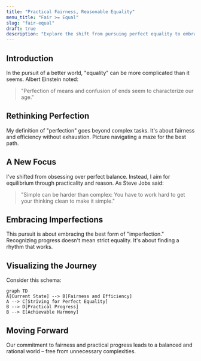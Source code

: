 ```yaml
---
title: "Practical Fairness, Reasonable Equality"
menu_title: "Fair >= Equal"
slug: "fair-equal"
draft: true
description: "Explore the shift from pursuing perfect equality to embracing practical progress and fairness."
---
```


## Introduction

In the pursuit of a better world, "equality" can be more complicated than it seems. Albert Einstein noted:

> "Perfection of means and confusion of ends seem to characterize our age."

## Rethinking Perfection

My definition of "perfection" goes beyond complex tasks. It's about fairness and efficiency without exhaustion. Picture navigating a maze for the best path.

## A New Focus

I've shifted from obsessing over perfect balance. Instead, I aim for equilibrium through practicality and reason. As Steve Jobs said:

> "Simple can be harder than complex: You have to work hard to get your thinking clean to make it simple."

## Embracing Imperfections

This pursuit is about embracing the best form of "imperfection." Recognizing progress doesn't mean strict equality. It's about finding a rhythm that works.

## Visualizing the Journey

Consider this schema:

```mermaid
graph TD
A[Current State] --> B[Fairness and Efficiency]
A --> C[Striving for Perfect Equality]
B --> D[Practical Progress]
B --> E[Achievable Harmony]
```

## Moving Forward

Our commitment to fairness and practical progress leads to a balanced and rational world – free from unnecessary complexities.
